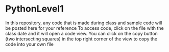 # PythonLevel1

In this repository, any code that is made during class and sample code will be posted here for your reference
To access code, click on the file with the class date and it will open a code view. You can click on the copy button (two intersecting squares) in the top right corner of the view to copy the code into your own file
